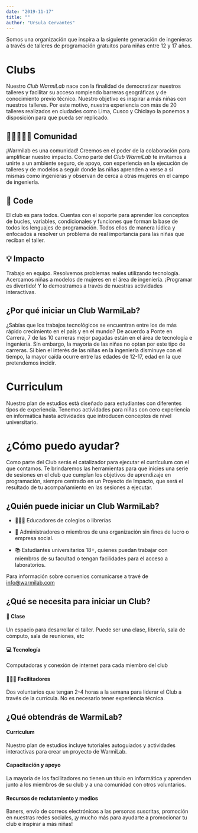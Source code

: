 ```yaml
---
date: "2019-11-17"
title: ""
author: "Ursula Cervantes"
---
```


Somos una organización que inspira a la siguiente generación de ingenieras a través de talleres de programación gratuitos para niñas entre 12 y 17 años.

# Clubs
Nuestro *Club WarmiLab* nace con la finalidad de democratizar nuestros talleres y facilitar su acceso rompiendo barreras geográficas y de conocimiento previo técnico. Nuestro objetivo es inspirar a más niñas con nuestros talleres. Por este motivo, nuestra experiencia con más de 20 talleres realizados en ciudades como Lima, Cusco y Chiclayo la ponemos a disposición para que pueda ser replicado.

## 👩🏾‍🤝‍👩🏽 Comunidad
¡Warmilab es una comunidad! Creemos en el poder de la colaboración para amplificar nuestro impacto. Como parte del *Club WarmiLab* te invitamos a unirte  a un ambiente seguro, de apoyo, con experiencia en la ejecución de talleres y de modelos a seguir donde las niñas
aprenden a verse a sí mismas como ingenieras y observan de cerca a otras mujeres en el campo de ingeniería.

## 📝 Code
El club es para todos. Cuentas con el soporte para aprender los conceptos de bucles, variables, condicionales y funciones que
forman la base de todos los lenguajes de programación. Todos ellos de manera lúdica y enfocados a resolver un problema de real importancia para las niñas que reciban el taller.

## 💡 Impacto
Trabajo en equipo. Resolvemos problemas reales utilizando tecnología.
Acercamos niñas a modelos de mujeres en el área de ingeniería.
¡Programar es divertido! Y lo demostramos a través de nuestras actividades interactivas.

## ¿Por qué iniciar un Club WarmiLab?

¿Sabías que los trabajos tecnológicos se encuentran entre los de más rápido crecimiento en el país y en el mundo? De acuerdo a Ponte en Carrera, 7 de las 10 carreras mejor pagadas están en el área de tecnología e ingeniería. Sin embargo, la mayoría de las niñas no optan por este tipo de carreras.
Si bien el interés de las niñas en la ingeniería disminuye con el tiempo, la mayor
caída ocurre entre las edades de 12-17, edad en la que pretendemos incidir.

# Curriculum
Nuestro plan de estudios está diseñado para estudiantes con diferentes tipos de
experiencia. Tenemos actividades para niñas con cero experiencia en informática
hasta actividades que introducen conceptos de nivel universitario.

# ¿Cómo puedo ayudar?
Como parte del Club serás el catalizador para ejecutar el currículum con el que contamos. Te brindaremos las herramientas para que inicies una serie de sesiones en el club que cumplan los objetivos de aprendizaje en programación, siempre centrado en un Proyecto de Impacto, que será el resultado de tu acompañamiento en las sesiones a ejecutar.



## ¿Quién puede iniciar un Club WarmiLab?

* 🧑🏽‍🏫 Educadores de colegios o librerías

* 💼 Administradores o miembros de una organización sin fines de lucro o empresa social.

* 📚 Estudiantes universitarios 18+, quienes puedan trabajar con miembros de su facultad o tengan facilidades para el acceso a laboratorios.

Para información sobre convenios comunicarse a travé de info@warmilab.com


## ¿Qué se necesita para iniciar un Club?


#### 🏫 Clase
Un espacio para desarrollar el taller. Puede ser una clase, librería,
sala de cómputo, sala de reuniones, etc

#### 💻 Tecnología
Computadoras y conexión de internet para cada miembro del club

#### 🧑🏽‍🏫 Facilitadores
Dos voluntarios que tengan 2-4 horas a la semana para liderar el Club a través
de la currícula. No es necesario tener experiencia técnica.

## ¿Qué obtendrás de WarmiLab?

#### Curriculum
Nuestro plan de estudios incluye tutoriales autoguiados y
actividades interactivas para crear un proyecto de WarmiLab.


#### Capacitación y apoyo
La mayoría de los facilitadores no tienen un título en informática y aprenden junto a los miembros de su club y a una comunidad con otros voluntarios.

#### Recursos de reclutamiento y medios
Baners, envío de correos electrónicos a las personas suscritas, promoción en nuestras redes sociales, ¡y mucho más para ayudarte a promocionar tu club e inspirar a más niñas!
